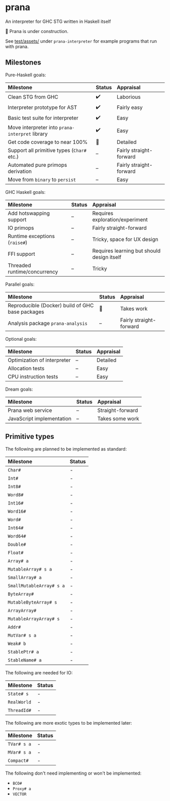 # prana

An interpreter for GHC STG written in Haskell itself

:construction: Prana is under construction.

See
[test/assets/](https://github.com/chrisdone/prana/tree/master/prana-interpreter/test/assets)
under `prana-interpreter` for example programs that run with prana.

## Milestones

Pure-Haskell goals:

|Milestone|Status|Appraisal|
|:---|:---|:---|
|Clean STG from GHC|  :heavy_check_mark: | Laborious |
|Interpreter prototype for AST| :heavy_check_mark: | Fairly easy |
|Basic test suite for interpreter| :heavy_check_mark: | Easy |
|Move interpreter into `prana-interpret` library| :heavy_check_mark: | Easy |
|Get code coverage to near 100%| :construction: | Detailed |
|Support all primitive types (`Char#` etc.)| – | Fairly straight-forward |
|Automated pure primops derivation| – | Fairly straight-forward |
|Move from `binary` to `persist`| – | Easy |

GHC Haskell goals:

|Milestone|Status|Appraisal|
|:---|:---|:---|
|Add hotswapping support| – | Requires exploration/experiment |
|IO primops| – | Fairly straight-forward |
|Runtime exceptions (`raise#`)| – | Tricky, space for UX design |
|FFI support| – | Requires learning but should design itself |
|Threaded runtime/concurrency| – | Tricky |

Parallel goals:

|Milestone|Status|Appraisal|
|:---|:---|:---|
|Reproducible (Docker) build of GHC base packages| :construction: | Takes work |
|Analysis package `prana-analysis`| – | Fairly straight-forward |

Optional goals:

|Milestone|Status|Appraisal|
|:---|:---|:---|
|Optimization of interpreter| – | Detailed |
|Allocation tests| – | Easy |
|CPU instruction tests| – | Easy |

Dream goals:

|Milestone|Status|Appraisal|
|:---|:---|:---|
|Prana web service| – | Straight-forward |
|JavaScript implementation| – | Takes some work |

## Primitive types

The following are planned to be implemented as standard:

|Milestone|Status|
|:---|:---|
|`Char#`|-|
|`Int#`|-|
|`Int8#`|-|
|`Word8#`|-|
|`Int16#`|-|
|`Word16#`|-|
|`Word#`|-|
|`Int64#`|-|
|`Word64#`|-|
|`Double#`|-|
|`Float#`|-|
|`Array# a`|-|
|`MutableArray# s a`|-|
|`SmallArray# a`|-|
|`SmallMutableArray# s a`|-|
|`ByteArray#`|-|
|`MutableByteArray# s`|-|
|`ArrayArray#`|-|
|`MutableArrayArray# s`|-|
|`Addr#`|-|
|`MutVar# s a`|-|
|`Weak# b`|-|
|`StablePtr# a`|-|
|`StableName# a`|-|

The following are needed for IO:

|Milestone|Status|
|:---|:---|
|`State# s`|-|
|`RealWorld`|-|
|`ThreadId#`|-|

The following are more exotic types to be implemented later:

|Milestone|Status|
|:---|:---|
|`TVar# s a`|-|
|`MVar# s a`|-|
|`Compact#`|-|

The following don't need implementing or won't be implemented:

* `BCO#`
* `Proxy# a`
* `VECTOR`
